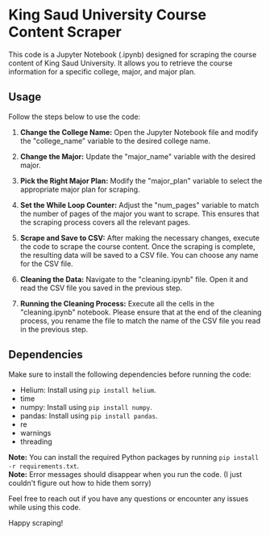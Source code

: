 # King Saud University Course Content Scraper

This code is a Jupyter Notebook (.ipynb) designed for scraping the course content of King Saud University. It allows you to retrieve the course information for a specific college, major, and major plan.

## Usage

Follow the steps below to use the code:

1. **Change the College Name:** Open the Jupyter Notebook file and modify the "college_name" variable to the desired college name.

2. **Change the Major:** Update the "major_name" variable with the desired major.

3. **Pick the Right Major Plan:** Modify the "major_plan" variable to select the appropriate major plan for scraping.

4. **Set the While Loop Counter:** Adjust the "num_pages" variable to match the number of pages of the major you want to scrape. This ensures that the scraping process covers all the relevant pages.

5. **Scrape and Save to CSV:** After making the necessary changes, execute the code to scrape the course content. Once the scraping is complete, the resulting data will be saved to a CSV file. You can choose any name for the CSV file.

6. **Cleaning the Data:** Navigate to the "cleaning.ipynb" file. Open it and read the CSV file you saved in the previous step.

7. **Running the Cleaning Process:** Execute all the cells in the "cleaning.ipynb" notebook. Please ensure that at the end of the cleaning process, you rename the file to match the name of the CSV file you read in the previous step.

## Dependencies

Make sure to install the following dependencies before running the code:

- Helium: Install using `pip install helium`.
- time
- numpy: Install using `pip install numpy`.
- pandas: Install using `pip install pandas`.
- re
- warnings
- threading

**Note:** You can install the required Python packages by running `pip install -r requirements.txt`. <br/>
**Note:** Error messages should disappear when you run the code. (I just couldn't figure out how to hide them sorry)

Feel free to reach out if you have any questions or encounter any issues while using this code.

Happy scraping!
